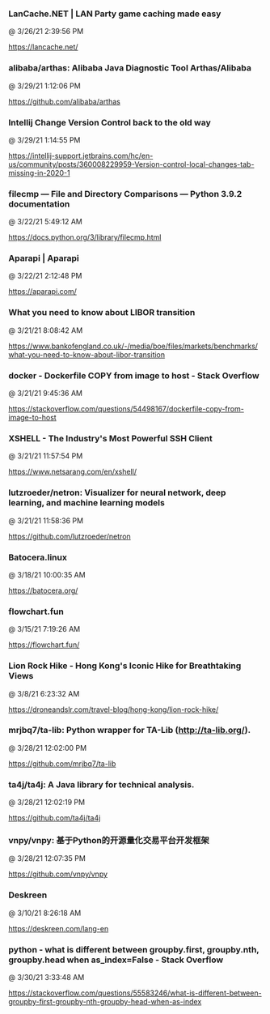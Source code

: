 ﻿

### LanCache.NET | LAN Party game caching made easy
@ 3/26/21 2:39:56 PM

https://lancache.net/




### alibaba/arthas: Alibaba Java Diagnostic Tool Arthas/Alibaba
@ 3/29/21 1:12:06 PM

https://github.com/alibaba/arthas



### Intellij Change Version Control back to the old way
@ 3/29/21 1:14:55 PM

https://intellij-support.jetbrains.com/hc/en-us/community/posts/360008229959-Version-control-local-changes-tab-missing-in-2020-1




### filecmp — File and Directory Comparisons — Python 3.9.2 documentation
@ 3/22/21 5:49:12 AM

https://docs.python.org/3/library/filecmp.html



### Aparapi | Aparapi
@ 3/22/21 2:12:48 PM

https://aparapi.com/




### What you need to know about LIBOR transition
@ 3/21/21 8:08:42 AM

https://www.bankofengland.co.uk/-/media/boe/files/markets/benchmarks/what-you-need-to-know-about-libor-transition



### docker - Dockerfile COPY from image to host - Stack Overflow
@ 3/21/21 9:45:36 AM

https://stackoverflow.com/questions/54498167/dockerfile-copy-from-image-to-host



### XSHELL - The Industry's Most Powerful SSH Client
@ 3/21/21 11:57:54 PM

https://www.netsarang.com/en/xshell/



### lutzroeder/netron: Visualizer for neural network, deep learning, and machine learning models
@ 3/21/21 11:58:36 PM

https://github.com/lutzroeder/netron




### Batocera.linux
@ 3/18/21 10:00:35 AM

https://batocera.org/




### flowchart.fun
@ 3/15/21 7:19:26 AM

https://flowchart.fun/




### Lion Rock Hike - Hong Kong's Iconic Hike for Breathtaking Views
@ 3/8/21 6:23:32 AM

https://droneandslr.com/travel-blog/hong-kong/lion-rock-hike/




### mrjbq7/ta-lib: Python wrapper for TA-Lib (http://ta-lib.org/).
@ 3/28/21 12:02:00 PM

https://github.com/mrjbq7/ta-lib



### ta4j/ta4j: A Java library for technical analysis.
@ 3/28/21 12:02:19 PM

https://github.com/ta4j/ta4j



### vnpy/vnpy: 基于Python的开源量化交易平台开发框架
@ 3/28/21 12:07:35 PM

https://github.com/vnpy/vnpy




### Deskreen
@ 3/10/21 8:26:18 AM

https://deskreen.com/lang-en




### python - what is different between groupby.first, groupby.nth, groupby.head when as_index=False - Stack Overflow
@ 3/30/21 3:33:48 AM

https://stackoverflow.com/questions/55583246/what-is-different-between-groupby-first-groupby-nth-groupby-head-when-as-index


